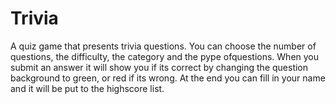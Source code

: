 # Trivia

 A quiz game that presents trivia questions. You can choose the number of questions, the difficulty, the category and the pype ofquestions.
 When you submit an answer it will show you if its correct by changing the question background to green, 
 or red if its wrong.
 At the end you can fill in your name and it will be put to the highscore list.

